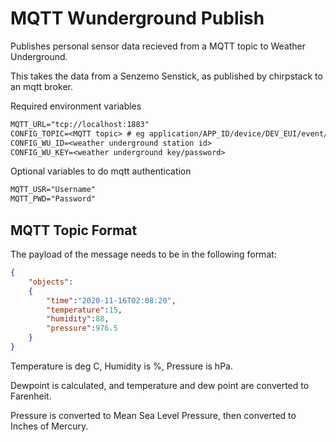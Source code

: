 # MQTT Wunderground Publish

Publishes personal sensor data recieved from a MQTT topic to Weather Underground.

This takes the data from a Senzemo Senstick, as published by chirpstack to an mqtt broker.


Required environment variables
```txt
MQTT_URL="tcp://localhost:1883"
CONFIG_TOPIC=<MQTT topic> # eg application/APP_ID/device/DEV_EUI/event/up
CONFIG_WU_ID=<weather underground station id>
CONFIG_WU_KEY=<weather underground key/password>
```
Optional variables to do mqtt authentication
```txt
MQTT_USR="Username"
MQTT_PWD="Password"
```

## MQTT Topic Format

The payload of the message needs to be in the following format:
```json
{
    "objects":
    {
        "time":"2020-11-16T02:08:20",
        "temperature":15,
        "humidity":88,
        "pressure":976.5
    }
}
```
Temperature is deg C, Humidity is %, Pressure is hPa.

Dewpoint is calculated, and temperature and dew point are converted to Farenheit.

Pressure is converted to Mean Sea Level Pressure, then converted to Inches of Mercury.

